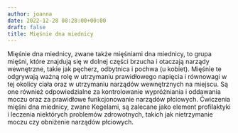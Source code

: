 ```yaml
---
author: joanna
date: 2022-12-28 08:28:00+00:00
draft: false
title: Mięśnie dna miednicy
---
```


Mięśnie dna miednicy, zwane także mięśniami dna miednicy, to grupa mięśni, które znajdują się w dolnej części brzucha i otaczają narządy wewnętrzne, takie jak pęcherz, odbytnica i pochwa (u kobiet). Mięśnie te odgrywają ważną rolę w utrzymaniu prawidłowego napięcia i równowagi w tej okolicy ciała oraz w utrzymaniu narządów wewnętrznych na miejscu. Są one również odpowiedzialne za kontrolowanie wypróżniania i oddawania moczu oraz za prawidłowe funkcjonowanie narządów płciowych. Ćwiczenia mięśni dna miednicy, zwane Kegelami, są zalecane jako element profilaktyki i leczenia niektórych problemów zdrowotnych, takich jak nietrzymanie moczu czy obniżenie narządów płciowych.
